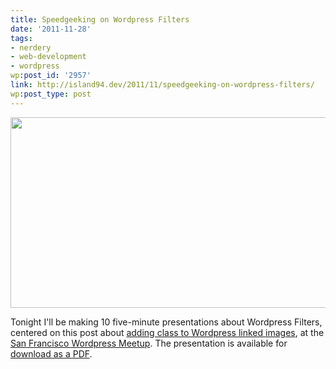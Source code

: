 ```yaml
---
title: Speedgeeking on Wordpress Filters
date: '2011-11-28'
tags:
- nerdery
- web-development
- wordpress
wp:post_id: '2957'
link: http://island94.dev/2011/11/speedgeeking-on-wordpress-filters/
wp:post_type: post
---
```


<img class="aligncenter size-medium wp-image-2959" title="Wordpress Filters Presentation" src="http://www.island94.org/wp-content/uploads/2011/11/Wordpress-Filters-Presentation-600x305.png" alt="" width="600" height="305" />

Tonight I'll be making 10 five-minute presentations about Wordpress Filters, centered on this post about <a href="http://www.island94.org/2011/01/adding-class-to-wordpress-linked-images/">adding class to Wordpress linked images</a>, at the<a href="http://www.meetup.com/wordpress-sf/events/40941622/"> San Francisco Wordpress Meetup</a>. The presentation is available for <a href="http://www.island94.org/wp-content/uploads/2011/11/Wordpress-Filters-Speedgeeking-Ben-Sheldon.pdf">download as a PDF</a>.

